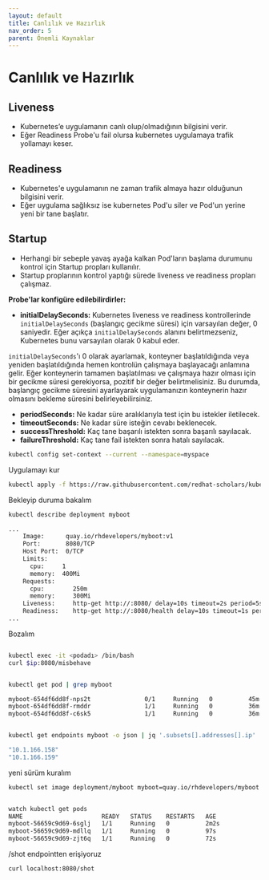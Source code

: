 ```yaml
---
layout: default
title: Canlılık ve Hazırlık
nav_order: 5
parent: Önemli Kaynaklar
---
```


# Canlılık ve Hazırlık

## Liveness
* Kubernetes’e uygulamanın canlı olup/olmadığının bilgisini verir.
* Eğer Readiness Probe'u fail olursa kubernetes uygulamaya trafik yollamayı keser.
  
## Readiness
* Kubernetes'e uygulamanın ne zaman trafik almaya hazır olduğunun bilgisini verir.
* Eğer uygulama sağlıksız ise kubernetes Pod'u siler ve Pod'un yerine yeni bir tane başlatır.

## Startup
* Herhangi bir sebeple yavaş ayağa kalkan Pod'ların başlama durumunu kontrol için Startup propları kullanılır. 
* Startup proplarının kontrol yaptığı sürede liveness ve readiness propları çalışmaz.


**Probe'lar konfigüre edilebilirdirler:**

- **initialDelaySeconds:**
Kubernetes liveness ve readiness kontrollerinde `initialDelaySeconds` (başlangıç gecikme süresi) için varsayılan değer, 0 saniyedir. Eğer açıkça `initialDelaySeconds` alanını belirtmezseniz, Kubernetes bunu varsayılan olarak 0 kabul eder.

`initialDelaySeconds`'ı 0 olarak ayarlamak, konteyner başlatıldığında veya yeniden başlatıldığında hemen kontrolün çalışmaya başlayacağı anlamına gelir. Eğer konteynerin tamamen başlatılması ve çalışmaya hazır olması için bir gecikme süresi gerekiyorsa, pozitif bir değer belirtmelisiniz. Bu durumda, başlangıç gecikme süresini ayarlayarak uygulamanızın konteynerin hazır olmasını bekleme süresini belirleyebilirsiniz.
- **periodSeconds:** Ne kadar süre aralıklarıyla test için bu istekler iletilecek.
- **timeoutSeconds:** Ne kadar süre isteğin cevabı beklenecek.
- **successThreshold:** Kaç tane başarılı istekten sonra başarılı sayılacak.
- **failureThreshold:** Kaç tane fail istekten sonra hatalı sayılacak.


```sh
kubectl config set-context --current --namespace=myspace
```

Uygulamayı kur
```sh
kubectl apply -f https://raw.githubusercontent.com/redhat-scholars/kubernetes-tutorial/master/apps/kubefiles/myboot-deployment-startup-live-ready.yml
```

Bekleyip duruma bakalım

```sh
kubectl describe deployment myboot

...
    Image:      quay.io/rhdevelopers/myboot:v1
    Port:       8080/TCP
    Host Port:  0/TCP
    Limits:
      cpu:     1
      memory:  400Mi
    Requests:
      cpu:        250m
      memory:     300Mi
    Liveness:     http-get http://:8080/ delay=10s timeout=2s period=5s #success=1 #failure=3
    Readiness:    http-get http://:8080/health delay=10s timeout=1s period=3s #success=1 #failure=3
...
```

Bozalım
```sh

kubectl exec -it <podadı> /bin/bash
curl $ip:8080/misbehave


kubectl get pod | grep myboot

myboot-654df6dd8f-nps2t               0/1     Running   0          45m
myboot-654df6dd8f-rmddr               1/1     Running   0          36m
myboot-654df6dd8f-c6sk5               1/1     Running   0          36m


kubectl get endpoints myboot -o json | jq '.subsets[].addresses[].ip'

"10.1.166.158"
"10.1.166.159"

```

yeni sürüm kuralım

```sh
kubectl set image deployment/myboot myboot=quay.io/rhdevelopers/myboot:v3


watch kubectl get pods
NAME                      READY   STATUS    RESTARTS   AGE
myboot-56659c9d69-6sglj   1/1     Running   0          2m2s
myboot-56659c9d69-mdllq   1/1     Running   0          97s
myboot-56659c9d69-zjt6q   1/1     Running   0          72s
```

/shot endpointten erişiyoruz
```sh
curl localhost:8080/shot
```





